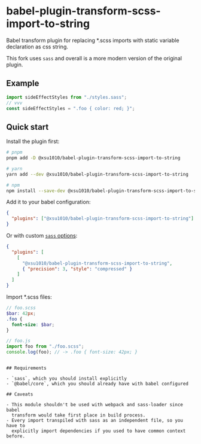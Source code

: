 # babel-plugin-transform-scss-import-to-string

Babel transform plugin for replacing \*.scss imports with static variable
declaration as css string.

This fork uses `sass` and overall is a more modern version of the original plugin.

## Example

```js
import sideEffectStyles from "./styles.sass";
// vvv
const sideEffectStyles = ".foo { color: red; }";
```

## Quick start

Install the plugin first:

```sh
# pnpm
pnpm add -D @xsu1010/babel-plugin-transform-scss-import-to-string

# yarn
yarn add --dev @xsu1010/babel-plugin-transform-scss-import-to-string

# npm
npm install --save-dev @xsu1010/babel-plugin-transform-scss-import-to-string
```

Add it to your babel configuration:

```json
{
  "plugins": ["@xsu1010/babel-plugin-transform-scss-import-to-string"]
}
```

Or with custom [`sass` options](https://sass-lang.com/documentation/js-api/interfaces/options/):

```json
{
  "plugins": [
    [
      "@xsu1010/babel-plugin-transform-scss-import-to-string",
      { "precision": 3, "style": "compressed" }
    ]
  ]
}
```

Import \*.scss files:

```scss
// foo.scss
$bar: 42px;
.foo {
  font-size: $bar;
}
```

```js
// foo.js
import foo from "./foo.scss";
console.log(foo); // -> .foo { font-size: 42px; }
```

```

## Requirements

- `sass`, which you should install explicitly
- `@babel/core`, which you should already have with babel configured

## Caveats

- This module shouldn't be used with webpack and sass-loader since babel
  transform would take first place in build process.
- Every import transpiled with sass as an independent file, so you have to
  explicitly import dependencies if you used to have common context before.
```
